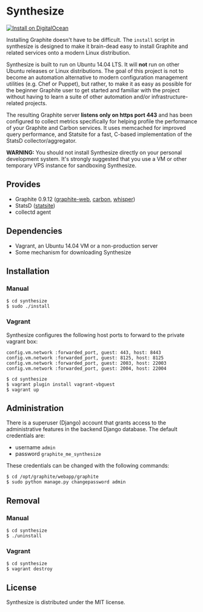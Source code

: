 Synthesize
==========

[![Install on DigitalOcean](http://installer.71m.us/button.svg)](http://installer.71m.us/install?url=https://github.com/deniszh/syntesize)

Installing Graphite doesn't have to be difficult. The `install` script in synthesize is designed to make it brain-dead easy to install Graphite and related services onto a modern Linux distribution.

Synthesize is built to run on Ubuntu 14.04 LTS. It will __not__ run on other Ubuntu releases or Linux distributions. The goal of this project is not to become an automation alternative to modern configuration management utilities (e.g. Chef or Puppet), but rather, to make it as easy as possible for the beginner Graphite user to get started and familiar with the project without having to learn a suite of other automation and/or infrastructure-related projects.

The resulting Graphite server __listens only on https port 443__ and has been configured to collect metrics specifically for helping profile the performance of your Graphite and Carbon services. It uses memcached for improved query performance, and Statsite for a fast, C-based implementation of the StatsD collector/aggregator.

**WARNING:** You should not install Synthesize directly on your personal development system. It's strongly suggested that you use a VM or other temporary VPS instance for sandboxing Synthesize.

## Provides

* Graphite 0.9.12 ([graphite-web](https://github.com/graphite-project/graphite-web), [carbon](https://github.com/graphite-project/carbon), [whisper](https://github.com/graphite-project/whisper))
* StatsD ([statsite](https://github.com/armon/statsite))
* collectd agent

## Dependencies

* Vagrant, an Ubuntu 14.04 VM or a non-production server
* Some mechanism for downloading Synthesize

## Installation

### Manual

```
$ cd synthesize
$ sudo ./install
```

### Vagrant

Synthesize configures the following host ports to forward to the private vagrant box:

```
config.vm.network :forwarded_port, guest: 443, host: 8443
config.vm.network :forwarded_port, guest: 8125, host: 8125
config.vm.network :forwarded_port, guest: 2003, host: 22003
config.vm.network :forwarded_port, guest: 2004, host: 22004
```

```
$ cd synthesize
$ vagrant plugin install vagrant-vbguest
$ vagrant up
```

## Administration

There is a superuser (Django) account that grants access to the administrative features in the backend Django database. The default credentials are:

* username `admin`
* password `graphite_me_synthesize`

These credentials can be changed with the following commands:

```
$ cd /opt/graphite/webapp/graphite
$ sudo python manage.py changepassword admin
```

## Removal

### Manual

```
$ cd synthesize
$ ./uninstall
```

### Vagrant

```
$ cd synthesize
$ vagrant destroy
```

## License

Synthesize is distributed under the MIT license.

